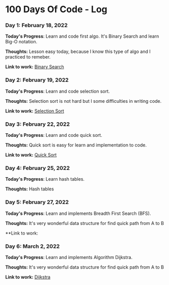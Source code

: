 # 100 Days Of Code - Log

### Day 1: February 18, 2022

**Today's Progress**:  Learn and code first algo. It's Binary Search and learn Big-O notation.

**Thoughts:** Lesson easy today, because I know this type of algo and I practiced to remeber. 

**Link to work:** [Binary Search](https://github.com/ahafizi/100-days-of-code/tree/master/src/search/binary_search.php)


### Day 2: February 19, 2022

**Today's Progress**:  Learn and code selection sort.

**Thoughts:** Selection sort is not hard but I some difficulties in writing code. 

**Link to work:** [Selection Sort](https://github.com/ahafizi/100-days-of-code/tree/master/src/sort/selection_sort.php)


### Day 3: February 22, 2022

**Today's Progress**:  Learn and code quick sort.

**Thoughts:** Quick sort is easy for learn and implementation to code. 

**Link to work:** [Quick Sort](https://github.com/ahafizi/100-days-of-code/tree/master/src/sort/quick_sort.php)


### Day 4: February 25, 2022

**Today's Progress**:  Learn hash tables.

**Thoughts:** Hash tables

### Day 5: February 27, 2022

**Today's Progress**:  Learn and implements Breadth First Search (BFS).

**Thoughts:** It's very wonderful data structure for find quick path from A to B

**Link to work:

### Day 6: March 2, 2022

**Today's Progress**:  Learn and implements Algorithm Dijkstra.

**Thoughts:** It's very wonderful data structure for find quick path from A to B

**Link to work:** [Dijkstra](https://github.com/ahafizi/100-days-of-code/tree/master/src/graph/dijkstra_algo.php)